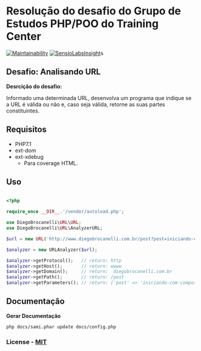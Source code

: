 # Resolução do desafio do Grupo de Estudos PHP/POO do Training Center

[![Maintainability](https://api.codeclimate.com/v1/badges/d8d74fd06dd9e4f2f555/maintainability)](https://codeclimate.com/github/Diego-Brocanelli/resolucao-desafio-php-studies-training-center-dojopuzzles.com-analisando-urls/maintainability)
[![SensioLabsInsight](https://insight.sensiolabs.com/projects/a35d4042-a05e-4e9b-ac73-1efb5057e557/big.png)](https://insight.sensiolabs.com/projects/a35d4042-a05e-4e9b-ac73-1efb5057e557)s

## Desafio: Analisando URL

**Desrcição do desafio:**

Informado uma determinada URL, desenvolva um programa que indique se a URL é válida ou não e, caso seja válida, retorne as suas partes constituintes.

## Requisitos

- PHP7.1
- ext-dom
- ext-xdebug
    - Para coverage HTML.

## Uso

```php

<?php 

require_once __DIR__.'/vendor/autoload.php';

use DiegoBrocanelli\URL\URL;
use DiegoBrocanelli\URL\AnalyzerURL;

$url = new URL('http://www.diegobrocanelli.com.br/post?post=iniciando-com-composer');

$analyzer = new URLAnalyzer($url);

$analyzer->getProtocol();   // return: http 
$analyzer->getHost();       // return: wwww 
$analyzer->getDomain();     // return:  diegobrocanelli.com.br
$analyzer->getPath();       // return: /post
$analyzer->getParameters(); // return: ['post' => 'iniciando-com-composer'] 

```

## Documentação

**Gerar Documentação**

```
php docs/sami.phar update docs/config.php
```

### License - [MIT](https://github.com/Diego-Brocanelli/resolucao-desafio-php-studies-training-center-dojopuzzles.com-analisando-urls/blob/master/LICENSE)
